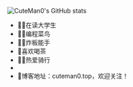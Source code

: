 
![CuteMan0's GitHub stats](https://github-readme-stats.vercel.app/api?username=CuteMan0&show_icons=true&bg_color=00000000)


* 👨‍🎓在读大学生
* 👨‍💻编程菜鸟
* 👨‍🔧炸板能手
* 🍵喜欢喝茶
* 🚴‍♂️热爱骑行
* 
* 🎉博客地址：cuteman0.top，欢迎关注！
